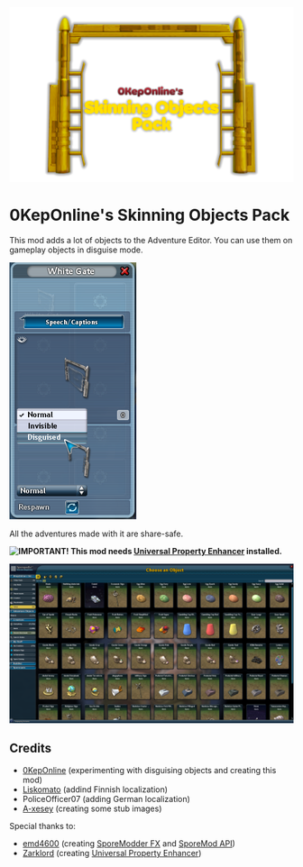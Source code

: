 ![0KepOnline's Skinning Objects Pack](0KepOnlineObjectsPack.png)
# 0KepOnline's Skinning Objects Pack

This mod adds a lot of objects to the Adventure Editor. You can use them on gameplay objects in disguise mode.

![Disguised Mode](DisguisedMode.png)

All the adventures made with it are share-safe.

**![IMPORTANT!](https://img.shields.io/static/v1?label=&message=IMPORTANT!&color=red) This mod needs [Universal Property Enhancer](https://github.com/Zarklord/UniversalPropertyEnhancer) installed.**

![](OtherTab.png)

## Credits
 * [0KepOnline](https://github.com/0KepOnline)	(experimenting with disguising objects and creating this mod)
 * [Liskomato](https://github.com/Tenderi4)		(addind Finnish localization)
 * PoliceOfficer07	(adding German localization)
 * [A-xesey](https://github.com/A-xesey)	(creating some stub images)

Special thanks to:
 * [emd4600](https://github.com/emd4600)	(creating [SporeModder FX](https://github.com/emd4600/SporeModder-FX) and [SporeMod API](https://github.com/emd4600/Spore-ModAPI))
 * [Zarklord](https://github.com/Zarklord)	(creating [Universal Property Enhancer](https://github.com/Zarklord/UniversalPropertyEnhancer))
